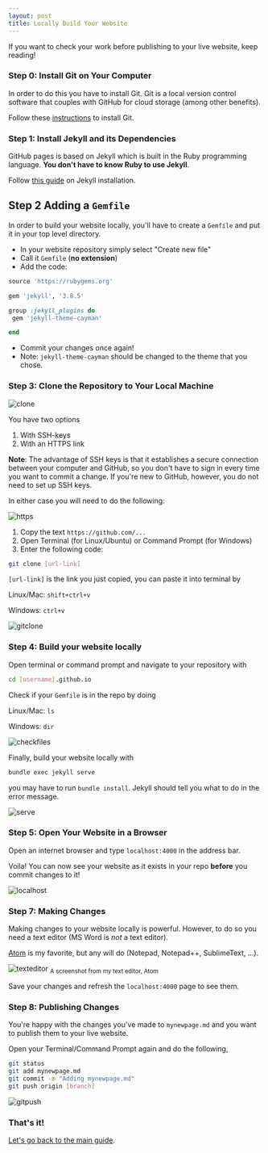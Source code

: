 ```yaml
---
layout: post
title: Locally Build Your Website
---
```


If you want to check your work before publishing to your live website, keep
reading!

### Step 0: Install Git on Your Computer

In order to do this you have to install Git. Git is a local version control
software that couples with GitHub for cloud storage (among other benefits).

Follow these [instructions](https://git-scm.com/book/en/v2/Getting-Started-Installing-Git) to install Git.

### Step 1: Install Jekyll and its Dependencies

GitHub pages is based on Jekyll which is built in the Ruby programming
language. **You don't have to know Ruby to use Jekyll**.

Follow [this guide](https://jekyllrb.com/docs/installation/) on Jekyll
installation.

## Step 2 Adding a ``Gemfile``

In order to build your website locally, you'll have to create a ``Gemfile`` and
put it in your top level directory.

- In your website repository simply select "Create new file"
- Call it ``Gemfile`` (**no extension**)
- Add the code:

```ruby
source 'https://rubygems.org'

gem 'jekyll', '3.8.5'

group :jekyll_plugins do
 gem 'jekyll-theme-cayman'

end
```
- Commit your changes once again!
- Note: ``jekyll-theme-cayman`` should be changed to the theme that you chose.

### Step 3: Clone the Repository to Your Local Machine

![clone](../../assets/images/website-guide/repoclone.png)

You have two options
1. With SSH-keys
2. With an HTTPS link

**Note**: The advantage of SSH keys is that it establishes a secure connection
between
your computer and GitHub, so you don't have to sign in every time you want to
commit a change. If you're new to GitHub, however, you do not need to set up
SSH keys.

In either case you will need to do the following:

![https](../../assets/images/website-guide/httpsclone.png)

1. Copy the text ``https://github.com/...``
2. Open Terminal (for Linux/Ubuntu) or Command Prompt (for Windows)
3. Enter the following code:

```bash
git clone [url-link]
```

``[url-link]`` is the link you just copied, you can paste it into terminal by

Linux/Mac: ``shift+ctrl+v``

Windows: ``ctrl+v``

![gitclone](../../assets/images/website-guide/gitclone.png)

### Step 4: Build your website locally

Open terminal or command prompt and navigate to your repository with

```bash
cd [username].github.io
```

Check if your ``Gemfile`` is in the repo by doing

Linux/Mac: ``ls``

Windows: ``dir``

![checkfiles](../../assets/images/website-guide/checkfiles.png)

Finally, build your website locally with

```bash
bundle exec jekyll serve
```

you may have to run ``bundle install``. Jekyll should tell you what to do
in the error message.

![serve](../../assets/images/website-guide/jekyllserve.png)

### Step 5: Open Your Website in a Browser

Open an internet browser and type ``localhost:4000`` in the address bar.

Voila! You can now see your website as it exists in your repo **before** you
commit changes to it!

![localhost](../../assets/images/website-guide/localhost.png)

### Step 7: Making Changes

Making changes to your website locally is powerful. However, to do so you need
a text editor (MS Word is *not* a text editor).

[Atom](atom.io) is my favorite, but any will do (Notepad, Notepad++,
  SublimeText, ...).

![texteditor](../../assets/images/website-guide/texteditor.png)
<sub>A screenshot from my text editor, Atom</sub>

Save your changes and refresh the ``localhost:4000`` page to see them.


### Step 8: Publishing Changes

You're happy with the changes you've made to ``mynewpage.md`` and you want
to publish them to your live website.

Open your Terminal/Command Prompt again and do the following,

```bash
git status
git add mynewpage.md
git commit -m "Adding mynewpage.md"
git push origin [branch]
```

![gitpush](../../assets/images/website-guide/gitpush.png)


### That's it!

[Let's go back to the main guide](../../websiteguide.html).
